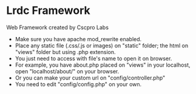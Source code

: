 # Lrdc Framework
Web Framework created by Cscpro Labs

- Make sure you have apache mod_rewrite enabled.
- Place any static file (.css/.js or images) on "static" folder; the html on "views" folder but using .php extension.
- You just need to access with file's name to open it on browser.
- For example, you have about.php placed on "views" in your localhost, open "localhost/about/" on your browser.
- Or you can make your custom url on "config/controller.php"
- You need to edit "config/config.php" on your own.
